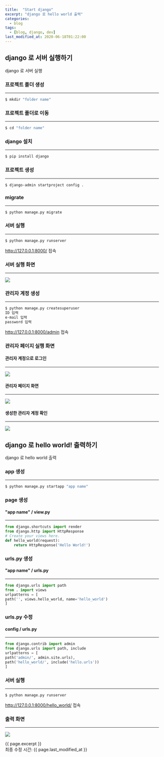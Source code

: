 ```yaml
---
title:  "Start django"
excerpt: "django 로 hello world 출력"
categories:
  - blog
tags:
  - [blog, django, dev]
last_modified_at: 2020-06-18T01:22:00
---
```

<!-- GitHub Blog 서비스인 github.io 블로그를 시작합니다. -->
## django 로 서버 실행하기
django 로 서버 실행

### 프로젝트 폴더 생성  
***
```bash
$ mkdir "folder name"
```

### 프로젝트 폴더로 이동
***
```bash
$ cd "folder name"
```

### django 설치 
***  
```bash
$ pip install django
```  

### 프로젝트 생성  
***
```bash
$ django-admin startproject config .
```

### migrate  
***
```bash
$ python manage.py migrate
```

### 서버 실행  
***
```bash
$ python manage.py runserver  
```
http://127.0.0.1:8000/ 접속  

### 서버 실행 화면
***
<img src="/assets/images/startproject.png">

### 관리자 계정 생성  
***
```bash
$ python manage.py createsuperuser  
ID 입력
e-mail 입력
password 입력
``` 
http://127.0.0.1:8000/admin 접속  

### 관리자 페이지 실행 화면

#### 관리자 계정으로 로그인
***
<img src="/assets/images/django_admin01.png">

#### 관리자 페이지 화면
***
<img src="/assets/images/django_admin02.png">

#### 생성한 관리자 계정 확인
***
<img src="/assets/images/django_admin03.png">


## django 로 hello world! 출력하기
django 로 hello world 출력

### app 생성  
***
```bash
$ python manage.py startapp "app name"  
```

### page 생성  
#### "app name" / view.py  
***
```python
from django.shortcuts import render  
from django.http import HttpResponse  
# Create your views here.  
def hello_world(request):  
    return HttpResponse('Hello World!')
```

### urls.py 생성  
#### "app name" / urls.py  
***
```python
from django.urls import path  
from . import views  
urlpatterns = [  
path('', views.hello_world, name='hello_world')  
]  
```
### urls.py 수정  
#### config / urls.py 
***
```python 
from django.contrib import admin  
from django.urls import path, include  
urlpatterns = [  
path('admin/', admin.site.urls),  
path('hello_world/', include('hello.urls'))  
]  
```  
### 서버 실행  
***
```bash
$ python manage.py runserver
```

http://127.0.0.1:8000/hello_world/ 접속

### 출력 화면
***
<img src="/assets/images/hello_world.png">

{{ page.excerpt }}  
최종 수정 시간: {{ page.last_modified_at }}